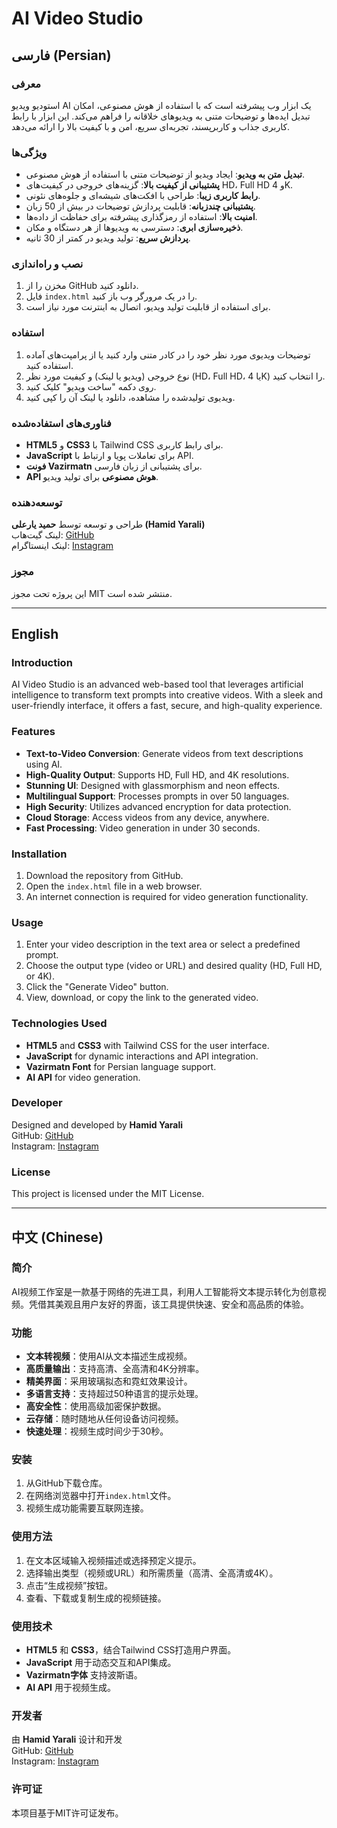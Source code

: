 # AI Video Studio

## فارسی (Persian)

### معرفی
استودیو ویدیو AI یک ابزار وب پیشرفته است که با استفاده از هوش مصنوعی، امکان تبدیل ایده‌ها و توضیحات متنی به ویدیوهای خلاقانه را فراهم می‌کند. این ابزار با رابط کاربری جذاب و کاربرپسند، تجربه‌ای سریع، امن و با کیفیت بالا را ارائه می‌دهد.

### ویژگی‌ها
- **تبدیل متن به ویدیو**: ایجاد ویدیو از توضیحات متنی با استفاده از هوش مصنوعی.
- **پشتیبانی از کیفیت بالا**: گزینه‌های خروجی در کیفیت‌های HD، Full HD و 4K.
- **رابط کاربری زیبا**: طراحی با افکت‌های شیشه‌ای و جلوه‌های نئونی.
- **پشتیبانی چندزبانه**: قابلیت پردازش توضیحات در بیش از 50 زبان.
- **امنیت بالا**: استفاده از رمزگذاری پیشرفته برای حفاظت از داده‌ها.
- **ذخیره‌سازی ابری**: دسترسی به ویدیوها از هر دستگاه و مکان.
- **پردازش سریع**: تولید ویدیو در کمتر از 30 ثانیه.

### نصب و راه‌اندازی
1. مخزن را از GitHub دانلود کنید.
2. فایل `index.html` را در یک مرورگر وب باز کنید.
3. برای استفاده از قابلیت تولید ویدیو، اتصال به اینترنت مورد نیاز است.

### استفاده
1. توضیحات ویدیوی مورد نظر خود را در کادر متنی وارد کنید یا از پرامپت‌های آماده استفاده کنید.
2. نوع خروجی (ویدیو یا لینک) و کیفیت مورد نظر (HD، Full HD، یا 4K) را انتخاب کنید.
3. روی دکمه "ساخت ویدیو" کلیک کنید.
4. ویدیوی تولیدشده را مشاهده، دانلود یا لینک آن را کپی کنید.

### فناوری‌های استفاده‌شده
- **HTML5** و **CSS3** با Tailwind CSS برای رابط کاربری.
- **JavaScript** برای تعاملات پویا و ارتباط با API.
- **فونت Vazirmatn** برای پشتیبانی از زبان فارسی.
- **API هوش مصنوعی** برای تولید ویدیو.

### توسعه‌دهنده
طراحی و توسعه توسط **حمید یارعلی (Hamid Yarali)**  
لینک گیت‌هاب: [GitHub](https://github.com/HamidYaraliOfficial)  
لینک اینستاگرام: [Instagram](https://www.instagram.com/hamidyaraliofficial?igsh=MWpxZjhhMHZuNnlpYQ==)

### مجوز
این پروژه تحت مجوز MIT منتشر شده است.

---

## English

### Introduction
AI Video Studio is an advanced web-based tool that leverages artificial intelligence to transform text prompts into creative videos. With a sleek and user-friendly interface, it offers a fast, secure, and high-quality experience.

### Features
- **Text-to-Video Conversion**: Generate videos from text descriptions using AI.
- **High-Quality Output**: Supports HD, Full HD, and 4K resolutions.
- **Stunning UI**: Designed with glassmorphism and neon effects.
- **Multilingual Support**: Processes prompts in over 50 languages.
- **High Security**: Utilizes advanced encryption for data protection.
- **Cloud Storage**: Access videos from any device, anywhere.
- **Fast Processing**: Video generation in under 30 seconds.

### Installation
1. Download the repository from GitHub.
2. Open the `index.html` file in a web browser.
3. An internet connection is required for video generation functionality.

### Usage
1. Enter your video description in the text area or select a predefined prompt.
2. Choose the output type (video or URL) and desired quality (HD, Full HD, or 4K).
3. Click the "Generate Video" button.
4. View, download, or copy the link to the generated video.

### Technologies Used
- **HTML5** and **CSS3** with Tailwind CSS for the user interface.
- **JavaScript** for dynamic interactions and API integration.
- **Vazirmatn Font** for Persian language support.
- **AI API** for video generation.

### Developer
Designed and developed by **Hamid Yarali**  
GitHub: [GitHub](https://github.com/HamidYaraliOfficial)  
Instagram: [Instagram](https://www.instagram.com/hamidyaraliofficial?igsh=MWpxZjhhMHZuNnlpYQ==)

### License
This project is licensed under the MIT License.

---

## 中文 (Chinese)

### 简介
AI视频工作室是一款基于网络的先进工具，利用人工智能将文本提示转化为创意视频。凭借其美观且用户友好的界面，该工具提供快速、安全和高品质的体验。

### 功能
- **文本转视频**：使用AI从文本描述生成视频。
- **高质量输出**：支持高清、全高清和4K分辨率。
- **精美界面**：采用玻璃拟态和霓虹效果设计。
- **多语言支持**：支持超过50种语言的提示处理。
- **高安全性**：使用高级加密保护数据。
- **云存储**：随时随地从任何设备访问视频。
- **快速处理**：视频生成时间少于30秒。

### 安装
1. 从GitHub下载仓库。
2. 在网络浏览器中打开`index.html`文件。
3. 视频生成功能需要互联网连接。

### 使用方法
1. 在文本区域输入视频描述或选择预定义提示。
2. 选择输出类型（视频或URL）和所需质量（高清、全高清或4K）。
3. 点击“生成视频”按钮。
4. 查看、下载或复制生成的视频链接。

### 使用技术
- **HTML5** 和 **CSS3**，结合Tailwind CSS打造用户界面。
- **JavaScript** 用于动态交互和API集成。
- **Vazirmatn字体** 支持波斯语。
- **AI API** 用于视频生成。

### 开发者
由 **Hamid Yarali** 设计和开发  
GitHub: [GitHub](https://github.com/HamidYaraliOfficial)  
Instagram: [Instagram](https://www.instagram.com/hamidyaraliofficial?igsh=MWpxZjhhMHZuNnlpYQ==)

### 许可证
本项目基于MIT许可证发布。